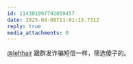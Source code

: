 ```yaml
---
id: 114301997792059457
date: 2025-04-08T11:01:13.731Z
reply: true
media_attachments: 0
---
```


[@lehhair](https://misskey.lehhair.net/@lehhair) 跟群发诈骗短信一样，筛选傻子的。

